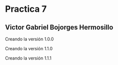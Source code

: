 # Practica 7
## Victor Gabriel Bojorges Hermosillo
Creando la versión 1.0.0

Creando la versión 1.1.0

Creando la versión 1.1.1